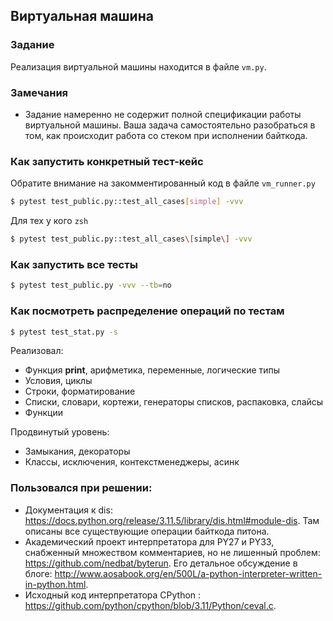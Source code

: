 ## Виртуальная машина

### Задание

Реализация виртуальной машины находится в файле `vm.py`.

### Замечания

* Задание намеренно не содержит полной спецификации работы виртуальной машины. Ваша задача самостоятельно разобраться в том, как происходит работа со стеком при исполнении байткода.


### Как запустить конкретный тест-кейс

Обратите внимание на закомментированный код в файле `vm_runner.py`

```bash
$ pytest test_public.py::test_all_cases[simple] -vvv
```
Для тех у кого `zsh`
```bash
$ pytest test_public.py::test_all_cases\[simple\] -vvv
```

### Как запустить все тесты

```bash
$ pytest test_public.py -vvv --tb=no
```

### Как посмотреть распределение операций по тестам

```bash
$ pytest test_stat.py -s
```




Реализовал:
* Функция **print**, арифметика, переменные, логические типы
* Условия, циклы
* Строки, форматирование
* Списки, словари, кортежи, генераторы списков, распаковка, слайсы
* Функции

Продвинутый уровень:
* Замыкания, декораторы
* Классы, исключения, контекстменеджеры, асинк


### Пользовался при решении:

* Документация к dis: https://docs.python.org/release/3.11.5/library/dis.html#module-dis. Там описаны все существующие операции байткода питона.
* Академический проект интерпретатора для PY27 и PY33, снабженный множеством комментариев, но не лишенный проблем: https://github.com/nedbat/byterun.
Его детальное обсуждение в блоге: http://www.aosabook.org/en/500L/a-python-interpreter-written-in-python.html.
* Исходный код интерпретатора CPython : https://github.com/python/cpython/blob/3.11/Python/ceval.c.
